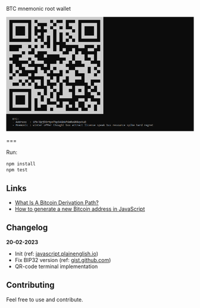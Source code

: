 BTC mnemonic root wallet

![wallet](wallet.png)

===

Run:

    npm install
    npm test

Links
---

- [What Is A Bitcoin Derivation Path?](https://thebitcoinmanual.com/articles/btc-derivation-path/)
- [How to generate a new Bitcoin address in JavaScript](https://www.quicknode.com/guides/web3-sdks/how-to-generate-a-new-bitcoin-address-in-javascript)
  
Changelog
---

**20-02-2023**

- Init (ref: [javascript.plainenglish.io](https://javascript.plainenglish.io/generate-your-own-bitcoin-wallet-within-5-minutes-3c36176b47ee))
- Fix BIP32 version (ref: [gist.github.com](https://gist.github.com/PraneshASP/df3f3f0af02fea728ad49bfa0cae7aff?permalink_comment_id=4080906#gistcomment-4080906))
- QR-code terminal implementation

Contributing
---

Feel free to use and contribute.

